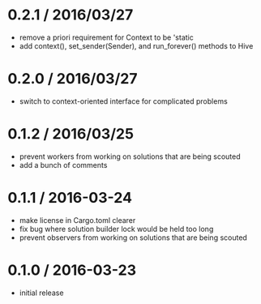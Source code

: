 0.2.1 / 2016/03/27
==================

  * remove a priori requirement for Context to be 'static
  * add context(), set_sender(Sender), and run_forever() methods to Hive

0.2.0 / 2016/03/27
==================

  * switch to context-oriented interface for complicated problems

0.1.2 / 2016/03/25
==================

  * prevent workers from working on solutions that are being scouted
  * add a bunch of comments

0.1.1 / 2016-03-24
==================

  * make license in Cargo.toml clearer
  * fix bug where solution builder lock would be held too long
  * prevent observers from working on solutions that are being scouted

0.1.0 / 2016-03-23
==================

  * initial release
